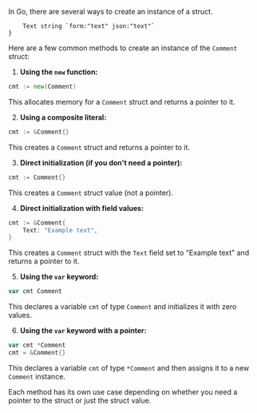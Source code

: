 In Go, there are several ways to create an instance of a struct. 

```type Comment struct {
	Text string `form:"text" json:"text"`
}
```

Here are a few common methods to create an instance of the `Comment` struct:

1. **Using the `new` function:**

```go
cmt := new(Comment)
```
This allocates memory for a `Comment` struct and returns a pointer to it.

2. **Using a composite literal:**

```go
cmt := &Comment{}
```
This creates a `Comment` struct and returns a pointer to it.

3. **Direct initialization (if you don't need a pointer):**

```go
cmt := Comment{}
```
This creates a `Comment` struct value (not a pointer).

4. **Direct initialization with field values:**

```go
cmt := &Comment{
    Text: "Example text",
}
```
This creates a `Comment` struct with the `Text` field set to "Example text" and returns a pointer to it.

5. **Using the `var` keyword:**

```go
var cmt Comment
```
This declares a variable `cmt` of type `Comment` and initializes it with zero values.

6. **Using the `var` keyword with a pointer:**

```go
var cmt *Comment
cmt = &Comment{}
```
This declares a variable `cmt` of type `*Comment` and then assigns it to a new `Comment` instance.

Each method has its own use case depending on whether you need a pointer to the struct or just the struct value.